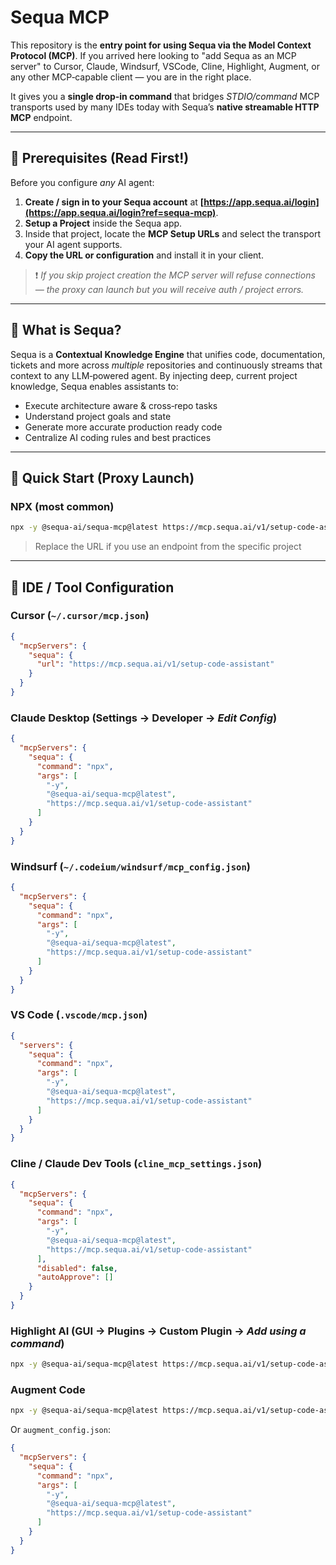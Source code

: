 # Sequa MCP

This repository is the **entry point for using Sequa via the Model Context Protocol (MCP)**. If you arrived here looking to "add Sequa as an MCP server" to Cursor, Claude, Windsurf, VSCode, Cline, Highlight, Augment, or any other MCP‑capable client — you are in the right place.

It gives you a **single drop‑in command** that bridges *STDIO/command* MCP transports used by many IDEs today with Sequa’s **native streamable HTTP MCP** endpoint.

---

## 🧱 Prerequisites (Read First!)

Before you configure *any* AI agent:

1. **Create / sign in to your Sequa account** at **[https://app.sequa.ai/login](https://app.sequa.ai/login?ref=sequa-mcp)**.
2. **Setup a Project** inside the Sequa app.
3. Inside that project, locate the **MCP Setup URLs** and select the transport your AI agent supports.
4. **Copy the URL or configuration** and install it in your client.

> ❗ *If you skip project creation the MCP server will refuse connections — the proxy can launch but you will receive auth / project errors.*

---

## 🤔 What is Sequa?

Sequa is a **Contextual Knowledge Engine** that unifies code, documentation, tickets and more across *multiple* repositories and continuously streams that context to any LLM‑powered agent. By injecting deep, current project knowledge, Sequa enables assistants to:

* Execute architecture aware & cross‑repo tasks
* Understand project goals and state
* Generate more accurate production ready code
* Centralize AI coding rules and best practices

---

## 🚀 Quick Start (Proxy Launch)

### NPX (most common)

```bash
npx -y @sequa-ai/sequa-mcp@latest https://mcp.sequa.ai/v1/setup-code-assistant
```

> Replace the URL if you use an endpoint from the specific project

---

## 🔌 IDE / Tool Configuration

### Cursor (`~/.cursor/mcp.json`)

```json
{
  "mcpServers": {
    "sequa": {
      "url": "https://mcp.sequa.ai/v1/setup-code-assistant"
    }
  }
}
```

### Claude Desktop (Settings → Developer → *Edit Config*)

```json
{
  "mcpServers": {
    "sequa": {
      "command": "npx",
      "args": [
        "-y",
        "@sequa-ai/sequa-mcp@latest",
        "https://mcp.sequa.ai/v1/setup-code-assistant"
      ]
    }
  }
}
```

### Windsurf (`~/.codeium/windsurf/mcp_config.json`)

```json
{
  "mcpServers": {
    "sequa": {
      "command": "npx",
      "args": [
        "-y",
        "@sequa-ai/sequa-mcp@latest",
        "https://mcp.sequa.ai/v1/setup-code-assistant"
      ]
    }
  }
}
```

### VS Code (`.vscode/mcp.json`)

```json
{
  "servers": {
    "sequa": {
      "command": "npx",
      "args": [
        "-y",
        "@sequa-ai/sequa-mcp@latest",
        "https://mcp.sequa.ai/v1/setup-code-assistant"
      ]
    }
  }
}
```

### Cline / Claude Dev Tools (`cline_mcp_settings.json`)

```json
{
  "mcpServers": {
    "sequa": {
      "command": "npx",
      "args": [
        "-y",
        "@sequa-ai/sequa-mcp@latest",
        "https://mcp.sequa.ai/v1/setup-code-assistant"
      ],
      "disabled": false,
      "autoApprove": []
    }
  }
}
```

### Highlight AI (GUI → Plugins → Custom Plugin → *Add using a command*)

```bash
npx -y @sequa-ai/sequa-mcp@latest https://mcp.sequa.ai/v1/setup-code-assistant
```

### Augment Code

```bash
npx -y @sequa-ai/sequa-mcp@latest https://mcp.sequa.ai/v1/setup-code-assistant
```

Or `augment_config.json`:

```json
{
  "mcpServers": {
    "sequa": {
      "command": "npx",
      "args": [
        "-y",
        "@sequa-ai/sequa-mcp@latest",
        "https://mcp.sequa.ai/v1/setup-code-assistant"
      ]
    }
  }
}
```

